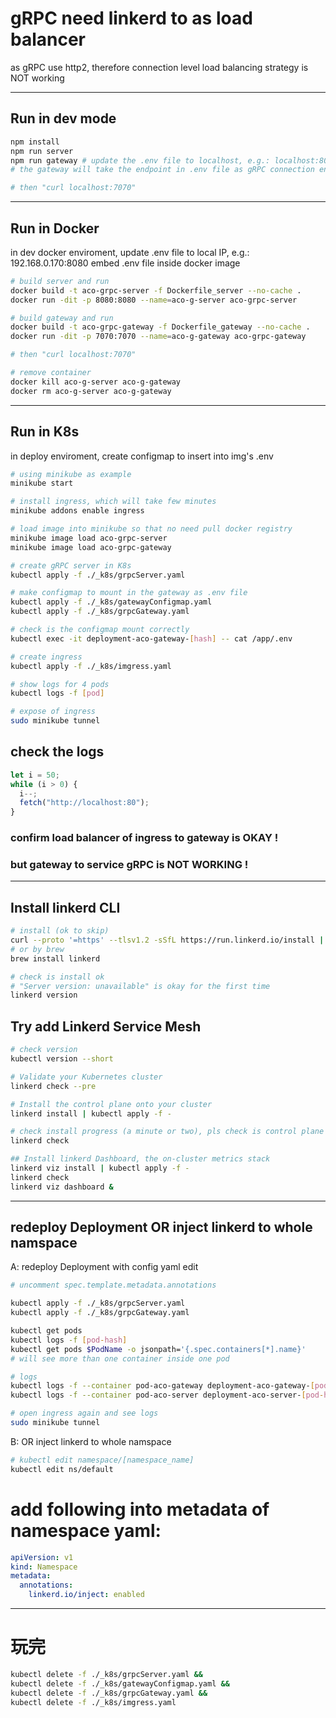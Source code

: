 # gRPC need linkerd to as load balancer

as gRPC use http2, therefore connection level load balancing strategy is NOT working

---

## Run in dev mode

```sh
npm install
npm run server
npm run gateway # update the .env file to localhost, e.g.: localhost:8080
# the gateway will take the endpoint in .env file as gRPC connection endpoint

# then "curl localhost:7070"
```

---

## Run in Docker

in dev docker enviroment,
update .env file to local IP, e.g.: 192.168.0.170:8080
embed .env file inside docker image

```sh
# build server and run
docker build -t aco-grpc-server -f Dockerfile_server --no-cache .
docker run -dit -p 8080:8080 --name=aco-g-server aco-grpc-server

# build gateway and run
docker build -t aco-grpc-gateway -f Dockerfile_gateway --no-cache .
docker run -dit -p 7070:7070 --name=aco-g-gateway aco-grpc-gateway

# then "curl localhost:7070"

# remove container
docker kill aco-g-server aco-g-gateway
docker rm aco-g-server aco-g-gateway
```

---

## Run in K8s

in deploy enviroment, create configmap to insert into img's .env

```sh
# using minikube as example
minikube start

# install ingress, which will take few minutes
minikube addons enable ingress

# load image into minikube so that no need pull docker registry
minikube image load aco-grpc-server
minikube image load aco-grpc-gateway

# create gRPC server in K8s
kubectl apply -f ./_k8s/grpcServer.yaml

# make configmap to mount in the gateway as .env file
kubectl apply -f ./_k8s/gatewayConfigmap.yaml
kubectl apply -f ./_k8s/grpcGateway.yaml

# check is the configmap mount correctly
kubectl exec -it deployment-aco-gateway-[hash] -- cat /app/.env

# create ingress
kubectl apply -f ./_k8s/imgress.yaml

# show logs for 4 pods
kubectl logs -f [pod]

# expose of ingress
sudo minikube tunnel
```

## check the logs

```javascript
let i = 50;
while (i > 0) {
  i--;
  fetch("http://localhost:80");
}
```

### confirm load balancer of ingress to gateway is OKAY !

### but gateway to service gRPC is NOT WORKING !

---

## Install linkerd CLI

```sh
# install (ok to skip)
curl --proto '=https' --tlsv1.2 -sSfL https://run.linkerd.io/install | sh
# or by brew
brew install linkerd

# check is install ok
# "Server version: unavailable" is okay for the first time
linkerd version
```

## Try add Linkerd Service Mesh

```sh
# check version
kubectl version --short

# Validate your Kubernetes cluster
linkerd check --pre

# Install the control plane onto your cluster
linkerd install | kubectl apply -f -

# check install progress (a minute or two), pls check is control plane is up
linkerd check

## Install linkerd Dashboard, the on-cluster metrics stack
linkerd viz install | kubectl apply -f -
linkerd check
linkerd viz dashboard &
```

---

## redeploy Deployment OR inject linkerd to whole namspace

A: redeploy Deployment with config yaml edit

```sh
# uncomment spec.template.metadata.annotations

kubectl apply -f ./_k8s/grpcServer.yaml
kubectl apply -f ./_k8s/grpcGateway.yaml

kubectl get pods
kubectl logs -f [pod-hash]
kubectl get pods $PodName -o jsonpath='{.spec.containers[*].name}'
# will see more than one container inside one pod

# logs
kubectl logs -f --container pod-aco-gateway deployment-aco-gateway-[pod-hash]
kubectl logs -f --container pod-aco-server deployment-aco-server-[pod-hash]

# open ingress again and see logs
sudo minikube tunnel
```

B: OR inject linkerd to whole namspace

```sh
# kubectl edit namespace/[namespace_name]
kubectl edit ns/default
```

# add following into metadata of namespace yaml:

```yaml
apiVersion: v1
kind: Namespace
metadata:
  annotations:
    linkerd.io/inject: enabled
```

---

# 玩完

```sh
kubectl delete -f ./_k8s/grpcServer.yaml &&
kubectl delete -f ./_k8s/gatewayConfigmap.yaml &&
kubectl delete -f ./_k8s/grpcGateway.yaml &&
kubectl delete -f ./_k8s/imgress.yaml
```
